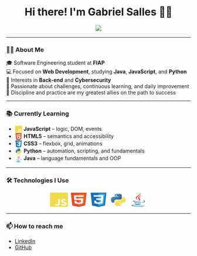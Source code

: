 <h1 align="center">Hi there! I'm Gabriel Salles 👋🏽</h1>

<div align="center">
  <a href="https://github.com/gabrielrsalles">
    <img height="180px" src="https://github-readme-stats.vercel.app/api/top-langs/?username=gabrielrsalles&layout=compact&langs_count=7&theme=chartreuse-dark"/>
  </a>
</div>

---

### 🙋‍♂️ About Me

🎓 Software Engineering student at **FIAP**  
💻 Focused on **Web Development**, studying **Java**, **JavaScript**, and **Python**  
🔐 Interests in **Back-end** and **Cybersecurity**  
🚀 Passionate about challenges, continuous learning, and daily improvement  
📌 Discipline and practice are my greatest allies on the path to success  

---

### 📚 Currently Learning

- <img align="center" alt="JavaScript" height="20" width="20" src="https://raw.githubusercontent.com/devicons/devicon/master/icons/javascript/javascript-plain.svg"> **JavaScript** – logic, DOM, events  
- <img align="center" alt="HTML5" height="20" width="20" src="https://raw.githubusercontent.com/devicons/devicon/master/icons/html5/html5-original.svg"> **HTML5** – semantics and accessibility  
- <img align="center" alt="CSS3" height="20" width="20" src="https://raw.githubusercontent.com/devicons/devicon/master/icons/css3/css3-original.svg"> **CSS3** – flexbox, grid, animations  
- <img align="center" alt="Python" height="20" width="20" src="https://raw.githubusercontent.com/devicons/devicon/master/icons/python/python-original.svg"> **Python** – automation, scripting, and fundamentals  
- <img align="center" alt="Java" height="20" width="20" src="https://raw.githubusercontent.com/devicons/devicon/master/icons/java/java-original.svg"> **Java** – language fundamentals and OOP  

---

### 🛠️ Technologies I Use

<div align="center">
  <img alt="JavaScript" height="40" width="50" src="https://raw.githubusercontent.com/devicons/devicon/master/icons/javascript/javascript-plain.svg">
  <img alt="HTML5" height="40" width="50" src="https://raw.githubusercontent.com/devicons/devicon/master/icons/html5/html5-original.svg">
  <img alt="CSS3" height="40" width="50" src="https://raw.githubusercontent.com/devicons/devicon/master/icons/css3/css3-original.svg">
  <img alt="Python" height="40" width="50" src="https://raw.githubusercontent.com/devicons/devicon/master/icons/python/python-original.svg">
  <img alt="Java" height="40" width="50" src="https://raw.githubusercontent.com/devicons/devicon/master/icons/java/java-original.svg">
</div>

---

### 📫 How to reach me

- [LinkedIn](https://www.linkedin.com/in/gabrielrsalles)  
- [GitHub](https://github.com/gabrielrsalles)
